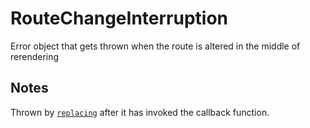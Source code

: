 # RouteChangeInterruption

Error object that gets thrown when the route is altered in the middle of rerendering

## Notes

Thrown by [`replacing`](./replacing.md) after it has invoked the callback function.
